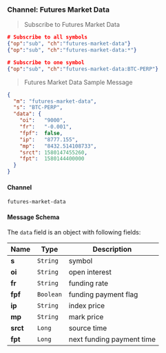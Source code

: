 ### Channel: Futures Market Data

> Subscribe to Futures Market Data

```json
# Subscribe to all symbols
{"op":"sub", "ch":"futures-market-data"}
{"op":"sub", "ch":"futures-market-data:*"}

# Subscribe to one symbol
{"op":"sub", "ch":"futures-market-data:BTC-PERP"}
```

> Futures Market Data Sample Message

```json
{
  "m": "futures-market-data",
  "s": "BTC-PERP",
  "data": {
    "oi":   "9000",
    "fr":   "-0.001",
    "fpf":  false,
    "ip":   "8777.155",
    "mp":   "8432.514108733",
    "srct": 1580147455260,
    "fpt":  1580144400000
  }
}
```

#### Channel

`futures-market-data` 


#### Message Schema

The `data` field is an object with following fields: 

 Name    | Type      | Description
-------- | --------- | ----------------------------------------
**s**    | `String`  | symbol 
**oi**   | `String`  | open interest 
**fr**   | `String`  | funding rate 
**fpf**  | `Boolean` | funding payment flag
**ip**   | `String`  | index price 
**mp**   | `String`  | mark price 
**srct** | `Long`    | source time 
**fpt**  | `Long`    | next funding payment time


